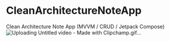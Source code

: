 # CleanArchitectureNoteApp
Clean Architecture Note App (MVVM / CRUD / Jetpack Compose)
![Uploading Untitled video - Made with Clipchamp.gif…]()

